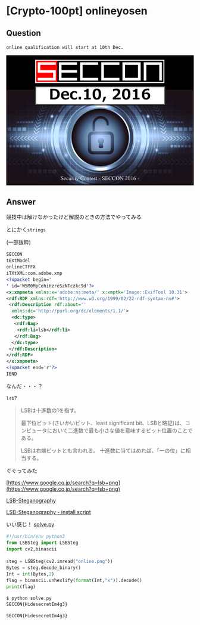 # [Crypto-100pt] onlineyosen

## Question

```plane
online qualification will start at 10th Dec.
```

![online.png](online.png)

## Answer

競技中は解けなかったけど解説のときの方法でやってみる

とにかく`strings`

(一部抜粋)

```xml
SECCON
tEXtModel
onlineCTFFX
iTXtXML:com.adobe.xmp
<?xpacket begin='
' id='W5M0MpCehiHzreSzNTczkc9d'?>
<x:xmpmeta xmlns:x='adobe:ns:meta/' x:xmptk='Image::ExifTool 10.31'>
<rdf:RDF xmlns:rdf='http://www.w3.org/1999/02/22-rdf-syntax-ns#'>
 <rdf:Description rdf:about=''
  xmlns:dc='http://purl.org/dc/elements/1.1/'>
  <dc:type>
   <rdf:Bag>
    <rdf:li>lsb</rdf:li>
   </rdf:Bag>
  </dc:type>
 </rdf:Description>
</rdf:RDF>
</x:xmpmeta>
<?xpacket end='r'?>
IEND
```

なんだ・・・？

`lsb`?

>LSBは十進数の1を指す。
>
>最下位ビット(さいかいビット、least significant bit、LSBと略記)は、コンピュータにおいて二進数で最も小さな値を意味するビット位置のことである。
>
>LSBは右端ビットとも言われる。 十進数に当てはめれば、「一の位」に相当する。


ぐぐってみた

[https://www.google.co.jp/search?q=lsb+png](https://www.google.co.jp/search?q=lsb+png)

[LSB-Steganography](https://github.com/RobinDavid/LSB-Steganography)

[LSB-Steganography - install script](https://gist.github.com/AkashiSN/62a385e4839e49105a30bbc7eba5f9f6#file-ctf_tools-sh-L395)

いい感じ！
[solve.py](solve.py)

```python
#!/usr/bin/env python3
from LSBSteg import LSBSteg
import cv2,binascii

steg = LSBSteg(cv2.imread("online.png"))
Bytes = steg.decode_binary()
Int = int(Bytes,2)
flag = binascii.unhexlify(format(Int,"x")).decode()
print(flag)
```

```plane
$ python solve.py
SECCON{HidesecretIm4g3}
```

`SECCON{HidesecretIm4g3}`
